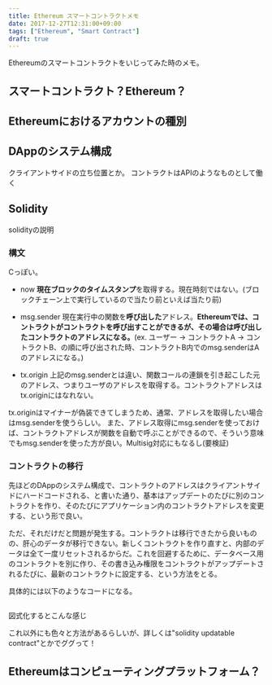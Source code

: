 ```yaml
---
title: Ethereum スマートコントラクトメモ
date: 2017-12-27T12:31:00+09:00
tags: ["Ethereum", "Smart Contract"]
draft: true
---
```


Ethereumのスマートコントラクトをいじってみた時のメモ。

## スマートコントラクト？Ethereum？

## Ethereumにおけるアカウントの種別

## DAppのシステム構成

クライアントサイドの立ち位置とか。
コントラクトはAPIのようなものとして働く

## Solidity

solidityの説明

### 構文

Cっぽい。

- now
  **現在ブロックのタイムスタンプ**を取得する。現在時刻ではない。(ブロックチェーン上で実行しているので当たり前といえば当たり前)

- msg.sender
  現在実行中の関数を**呼び出した**アドレス。**Ethereumでは、コントラクトがコントラクトを呼び出すことができるが、その場合は呼び出したコントラクトのアドレスになる。**(ex. ユーザー → コントラクトA → コントラクトB、の順に呼び出された時、コントラクトB内でのmsg.senderはAのアドレスになる。)

- tx.origin
  上記のmsg.senderとは違い、関数コールの連鎖を引き起こした元のアドレス、つまりユーザのアドレスを取得する。コントラクトアドレスはtx.originにはなれない。

tx.originはマイナーが偽装できてしまうため、通常、アドレスを取得したい場合はmsg.senderを使うらしい。
また、アドレス取得にmsg.senderを使っておけば、コントラクトアドレスが関数を自動で呼ぶことができるので、そういう意味でもmsg.senderを使った方が良い。Multisig対応にもなるし(要検証)

### コントラクトの移行

先ほどのDAppのシステム構成で、コントラクトのアドレスはクライアントサイドにハードコードされる、と書いた通り、基本はアップデートのたびに別のコントラクトを作り、そのたびにアプリケーション内のコントラクトアドレスを変更する、という形で良い。

ただ、それだけだと問題が発生する。コントラクトは移行できたから良いものの、肝心のデータが移行できない。新しくコントラクトを作り直すと、内部のデータは全て一度リセットされるからだ。これを回避するために、データベース用のコントラクトを別に作り、その書き込み権限をコントラクトがアップデートされるたびに、最新のコントラクトに設定する、という方法をとる。

具体的には以下のようなコードになる。

```
```

図式化するとこんな感じ

これ以外にも色々と方法があるらしいが、詳しくは"solidity updatable contract"とかでググって！

## Ethereumはコンピューティングプラットフォーム？
